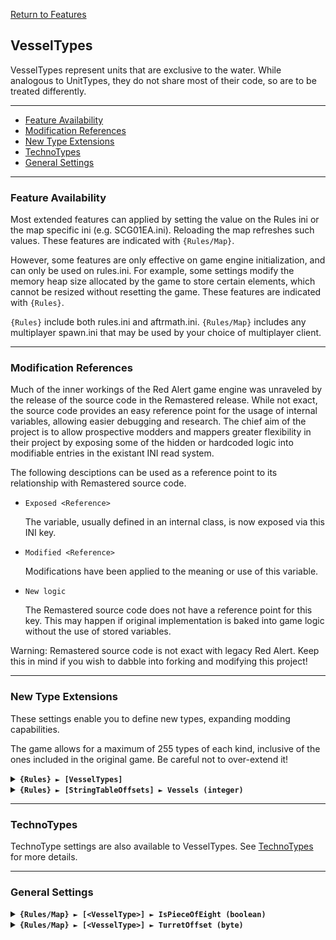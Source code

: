 [Return to Features](./features.md)

## VesselTypes

VesselTypes represent units that are exclusive to the water. While analogous to UnitTypes, they do not share most of their code, so are to be treated differently.

-------

 - [Feature Availability](#feature-availability)
 - [Modification References](#modification-references) 
 - [New Type Extensions](#new-type-extensions) 
 - [TechnoTypes](#technotypes) 
 - [General Settings](#general-settings) 

-------

### Feature Availability

Most extended features can applied by setting the value on the Rules ini or the map specific ini (e.g. SCG01EA.ini). Reloading the map refreshes such values. These features are indicated with `{Rules/Map}`.

However, some features are only effective on game engine initialization, and can only be used on rules.ini. For example, some settings modify the memory heap size allocated by the game to store certain elements, which cannot be resized without resetting the game. These features are indicated with `{Rules}`.

`{Rules}` include both rules.ini and aftrmath.ini. `{Rules/Map}` includes any multiplayer spawn.ini that may be used by your choice of multiplayer client.

-------

### Modification References

Much of the inner workings of the Red Alert game engine was unraveled by the release of the source code in the Remastered release. While not exact, the source code provides an easy reference point for the usage of internal variables, allowing easier debugging and research. The chief aim of the project is to allow prospective modders and mappers greater flexibility in their project by exposing some of the hidden or hardcoded logic into modifiable entries in the existant INI read system.

The following desciptions can be used as a reference point to its relationship with Remastered source code.

 - ```Exposed <Reference>```
   
   The variable, usually defined in an internal class, is now exposed via this INI key.

 - ```Modified <Reference>```
   
   Modifications have been applied to the meaning or use of this variable.

 - ```New logic```

   The Remastered source code does not have a reference point for this key. This may happen if original implementation is baked into game logic without the use of stored variables.

Warning: Remastered source code is not exact with legacy Red Alert. Keep this in mind if you wish to dabble into forking and modifying this project!

-------

### New Type Extensions

These settings enable you to define new types, expanding modding capabilities.

The game allows for a maximum of 255 types of each kind, inclusive of the ones included in the original game. Be careful not to over-extend it!


<details>
  <summary><b><code>{Rules} ► [VesselTypes]</code></b></summary>

```New logic```

This section carries a zero-based list of IDs to be recognized as new VesselType.

Care must be taken that the list keys follow the zero-based index exactly. Duplicate keys (e.g. two '0='), or missing keys, may crash the game at boot. The requirement for strict ordering may change in the future.

Example as follows:

**[VesselTypes]**\
0=BSHIP\
1=CARR

</details>

<details>
  <summary><b><code>{Rules} ► [StringTableOffsets] ► Vessels (integer)</code></b></summary>

```New logic```
  
The `Name` entries can be used to set the names of objects, but is limited to 30 across all instances before the game crashes. Instead, it is recommended to utilize `CONQUER.ENG` and its language counterparts to supply these names.

This specifies the string entry location within `CONQUER.ENG` of new technotype entries. The index used is denoted by [Type] + [index in the new types section] + 1.

For example, if `[StringTableOffsets] ► Vessels` is set to 400 and `[VesselTypes] ► 2` is set to BSHIP, then the string table entry for `[BSHIP]` is 400 + 2 + 1 = **403**

Ensure that `CONQUER.ENG` has sufficient entries, as attempting to read a missing entry will crash the game when hovering over the affected unit.

Do not create entries that exceed 1000 as the game will route to `DEBUG.ENG` instead, which for now is beyond the scope of the project.

If not defined, or set to -1, all additional unit types will default their names to the 'Civilian' text entry.

</details>

-------

### TechnoTypes

TechnoType settings are also available to VesselTypes. See [TechnoTypes](./technotypes.md) for more details.

-------

### General Settings

<details>
  <summary><b><code>{Rules/Map} ► [&lt;VesselType&gt;] ► IsPieceOfEight (boolean)</code></b></summary>

```Exposed UnitTypeClass->IsPieceOfEight```

*Functionality to be determined*

</details>

<details>
  <summary><b><code>{Rules/Map} ► [&lt;VesselType&gt;] ► TurretOffset (byte)</code></b></summary>

```Exposed UnitTypeClass->TurretOffset```

*Functionality to be determined*

</details>
